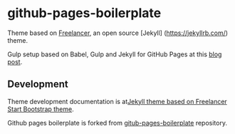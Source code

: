 # github-pages-boilerplate

Theme based on [Freelancer](https://startbootstrap.com/template-overviews/freelancer/), an open source [Jekyll] (https://jekyllrb.com/) theme.

Gulp setup based on Babel, Gulp and Jekyll for GitHub Pages at this [blog post](http://mlowl.com/post/jekyll-github-pages-gulp-babel-directory-structure/).

## Development
Theme development documentation is at[Jekyll theme based on Freelancer Start Bootstrap theme](https://github.com/jeromelachaud/freelancer-theme).

Github pages boilerplate is forked from [gitub-pages-boilerplate](https://github.com/batzner/github-pages-boilerplate) repository.
